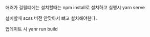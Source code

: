 애러가 걸릴떄에는 설치할때는 npm install로 설치하고 실행시 yarn serve 

설치할때 scss 버전 안맞아서 뺴고 설치해야한다.


업데이트 시 yanr run build 
